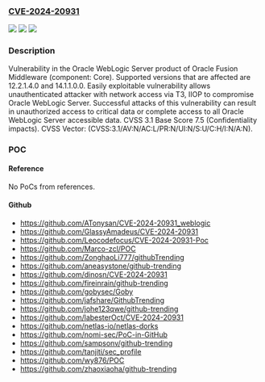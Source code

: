 ### [CVE-2024-20931](https://cve.mitre.org/cgi-bin/cvename.cgi?name=CVE-2024-20931)
![](https://img.shields.io/static/v1?label=Product&message=WebLogic%20Server&color=blue)
![](https://img.shields.io/static/v1?label=Version&message=%3D%2012.2.1.4.0%20&color=brighgreen)
![](https://img.shields.io/static/v1?label=Vulnerability&message=Easily%20exploitable%20vulnerability%20allows%20unauthenticated%20attacker%20with%20network%20access%20via%20T3%2C%20IIOP%20to%20compromise%20Oracle%20WebLogic%20Server.%20%20Successful%20attacks%20of%20this%20vulnerability%20can%20result%20in%20%20unauthorized%20access%20to%20critical%20data%20or%20complete%20access%20to%20all%20Oracle%20WebLogic%20Server%20accessible%20data.&color=brighgreen)

### Description

Vulnerability in the Oracle WebLogic Server product of Oracle Fusion Middleware (component: Core).  Supported versions that are affected are 12.2.1.4.0 and  14.1.1.0.0. Easily exploitable vulnerability allows unauthenticated attacker with network access via T3, IIOP to compromise Oracle WebLogic Server.  Successful attacks of this vulnerability can result in  unauthorized access to critical data or complete access to all Oracle WebLogic Server accessible data. CVSS 3.1 Base Score 7.5 (Confidentiality impacts).  CVSS Vector: (CVSS:3.1/AV:N/AC:L/PR:N/UI:N/S:U/C:H/I:N/A:N).

### POC

#### Reference
No PoCs from references.

#### Github
- https://github.com/ATonysan/CVE-2024-20931_weblogic
- https://github.com/GlassyAmadeus/CVE-2024-20931
- https://github.com/Leocodefocus/CVE-2024-20931-Poc
- https://github.com/Marco-zcl/POC
- https://github.com/ZonghaoLi777/githubTrending
- https://github.com/aneasystone/github-trending
- https://github.com/dinosn/CVE-2024-20931
- https://github.com/fireinrain/github-trending
- https://github.com/gobysec/Goby
- https://github.com/jafshare/GithubTrending
- https://github.com/johe123qwe/github-trending
- https://github.com/labesterOct/CVE-2024-20931
- https://github.com/netlas-io/netlas-dorks
- https://github.com/nomi-sec/PoC-in-GitHub
- https://github.com/sampsonv/github-trending
- https://github.com/tanjiti/sec_profile
- https://github.com/wy876/POC
- https://github.com/zhaoxiaoha/github-trending

